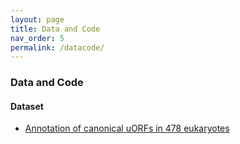 ```yaml
---
layout: page
title: Data and Code
nav_order: 5
permalink: /datacode/
---
```


### Data and Code
#### Dataset
- [Annotation of canonical uORFs in 478 eukaryotes](https://doi.org/10.6084/m9.figshare.9980441.v4)

